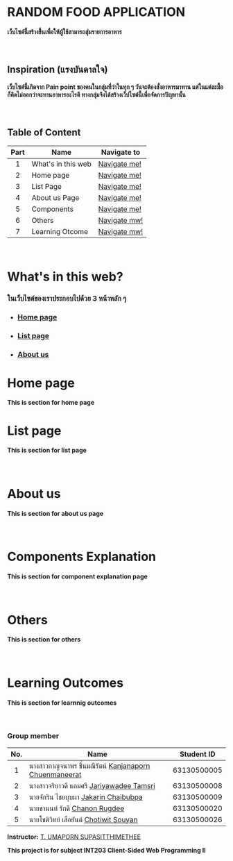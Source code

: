 
# RANDOM FOOD APPLICATION

#### เว็บไซต์นี้สร้างขึ้นเพื่อให้ผู้ใช้สามารถสุ่มรายการอาหาร


<br>

## Inspiration (แรงบันดาลใจ)

#### เว็บไซต์นี้เกิดจาก Pain point ของคนในกลุ่มที่ว่าในทุก ๆ วันจะต้องสั่งอาหารมาทาน แต่ในแต่ละมื้อก็คิดไม่ออกว่าจะทานอาหารอะไรดี ทางกลุ่มจึงได้สร้างเว็ปไซต์นี้เพื่อจัดการปัญหานั้น

<br>

## Table of Content

| Part | Name              |Navigate to|
|:---:|-------------------|--------------|
|  1  |What's in this web|[Navigate me!](#whats-in-this-web)|
|  2  |Home page|[Navigate me!](#home-page)|
|  3  |List Page|[Navigate me!](#list-page)|
|  4  |About us Page|[Navigate me!](#about-us)|
|  5  |Components|[Navigate me!](#components-expaination) |
|  6  |Others|[Navigate mw!](#others) |
|  7  |Learning Otcome|[Navigate mw!](#learning-outcomes)

<br>

# What's in this web?

### ในเว็บไซต์ของเราประกอบไปด้วย 3 หน้าหลัก ๆ

- ### [Home page](#home-page)
- ### [List page](#list-page)
- ### [About us](#about-us)

# Home page

#### This is section for home page 

# List page

#### This is section for list page 

<br>

# About us 

#### This is section for about us page 

<br>

# Components Explanation

#### This is section for component explanation page 

<br>

# Others 

#### This is section for others  

<br>

# Learning Outcomes

#### This is section for learnnig outcomes 

<br>

### Group member

| No. | Name              | Student ID   |
|:---:|-------------------|--------------|
|  1  | นางสาวกาญจนาพร ชื่นมณีรัตน์ [Kanjanaporn Chuenmaneerat](https://github.com/VioletKan) | 63130500005  |
|  2  | นางสาวจริยาวดี แถมศรี [Jariyawadee Tamsri ](https://github.com/jariyawa) | 63130500008  |
|  3  | นายจักริน ไชยบุบผา [Jakarin Chaibubpa](https://github.com/jakarin-b) | 63130500009 |
|  4  | นายชานนท์ รักดี [Chanon Rugdee](https://github.com/ImFineGarrix)  | 63130500020 |
|  5  | นายโชติวิทย์ เสือยันต์ [Chotiwit Souyan](https://github.com/xbklyn) | 63130500026 |

**Instructor:** [T. UMAPORN SUPASITTHIMETHEE](https://github.com/umaporn-sup)

 **This project is for subject INT203 Client-Sided Web Programming II**
